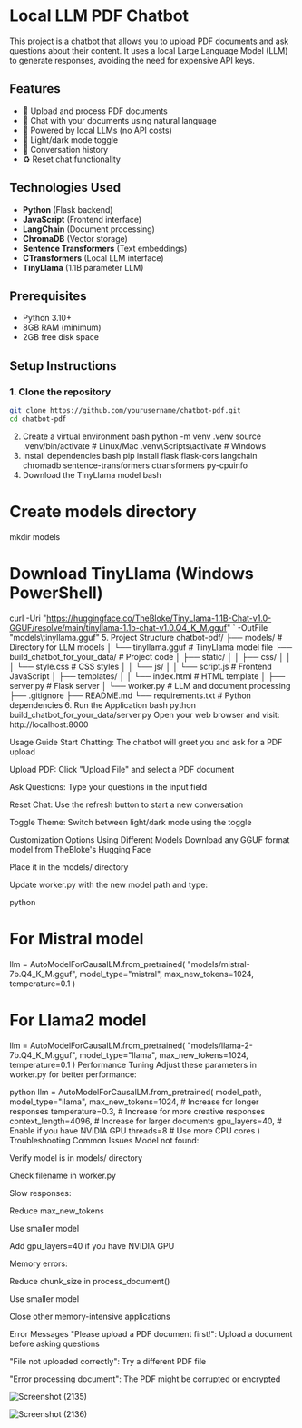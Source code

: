 # Local LLM PDF Chatbot

This project is a chatbot that allows you to upload PDF documents and ask questions about their content. It uses a local Large Language Model (LLM) to generate responses, avoiding the need for expensive API keys.

## Features

- 📄 Upload and process PDF documents
- 💬 Chat with your documents using natural language
- 🧠 Powered by local LLMs (no API costs)
- 🌙 Light/dark mode toggle
- 🔄 Conversation history
- ♻️ Reset chat functionality

## Technologies Used

- **Python** (Flask backend)
- **JavaScript** (Frontend interface)
- **LangChain** (Document processing)
- **ChromaDB** (Vector storage)
- **Sentence Transformers** (Text embeddings)
- **CTransformers** (Local LLM interface)
- **TinyLlama** (1.1B parameter LLM)

## Prerequisites

- Python 3.10+
- 8GB RAM (minimum)
- 2GB free disk space

## Setup Instructions

### 1. Clone the repository

```bash
git clone https://github.com/yourusername/chatbot-pdf.git
cd chatbot-pdf
```


2. Create a virtual environment
bash
python -m venv .venv
source .venv/bin/activate  # Linux/Mac
.venv\Scripts\activate     # Windows
3. Install dependencies
bash
pip install flask flask-cors langchain chromadb sentence-transformers ctransformers py-cpuinfo
4. Download the TinyLlama model
bash
# Create models directory
mkdir models

# Download TinyLlama (Windows PowerShell)
curl -Uri "https://huggingface.co/TheBloke/TinyLlama-1.1B-Chat-v1.0-GGUF/resolve/main/tinyllama-1.1b-chat-v1.0.Q4_K_M.gguf" `
     -OutFile "models\tinyllama.gguf"
5. Project Structure
chatbot-pdf/
├── models/                          # Directory for LLM models
│   └── tinyllama.gguf               # TinyLlama model file
├── build_chatbot_for_your_data/     # Project code
│   ├── static/
│   │   ├── css/
│   │   │   └── style.css            # CSS styles
│   │   └── js/
│   │       └── script.js            # Frontend JavaScript
│   ├── templates/
│   │   └── index.html               # HTML template
│   ├── server.py                    # Flask server
│   └── worker.py                    # LLM and document processing
├── .gitignore
├── README.md
└── requirements.txt                 # Python dependencies
6. Run the Application
bash
python build_chatbot_for_your_data/server.py
Open your web browser and visit: http://localhost:8000

Usage Guide
Start Chatting: The chatbot will greet you and ask for a PDF upload

Upload PDF: Click "Upload File" and select a PDF document

Ask Questions: Type your questions in the input field

Reset Chat: Use the refresh button to start a new conversation

Toggle Theme: Switch between light/dark mode using the toggle

Customization Options
Using Different Models
Download any GGUF format model from TheBloke's Hugging Face

Place it in the models/ directory

Update worker.py with the new model path and type:

python
# For Mistral model
llm = AutoModelForCausalLM.from_pretrained(
    "models/mistral-7b.Q4_K_M.gguf",
    model_type="mistral",
    max_new_tokens=1024,
    temperature=0.1
)

# For Llama2 model
llm = AutoModelForCausalLM.from_pretrained(
    "models/llama-2-7b.Q4_K_M.gguf",
    model_type="llama",
    max_new_tokens=1024,
    temperature=0.1
)
Performance Tuning
Adjust these parameters in worker.py for better performance:

python
llm = AutoModelForCausalLM.from_pretrained(
    model_path,
    model_type="llama",
    max_new_tokens=1024,      # Increase for longer responses
    temperature=0.3,          # Increase for more creative responses
    context_length=4096,      # Increase for larger documents
    gpu_layers=40,            # Enable if you have NVIDIA GPU
    threads=8                 # Use more CPU cores
)
Troubleshooting
Common Issues
Model not found:

Verify model is in models/ directory

Check filename in worker.py

Slow responses:

Reduce max_new_tokens

Use smaller model

Add gpu_layers=40 if you have NVIDIA GPU

Memory errors:

Reduce chunk_size in process_document()

Use smaller model

Close other memory-intensive applications

Error Messages
"Please upload a PDF document first!": Upload a document before asking questions

"File not uploaded correctly": Try a different PDF file

"Error processing document": The PDF might be corrupted or encrypted

![Screenshot (2135)](https://github.com/user-attachments/assets/f67c7123-6d35-4ad6-9468-b03bfb373094)

![Screenshot (2136)](https://github.com/user-attachments/assets/36bd5927-bedc-44b5-982a-9cad26139755)
